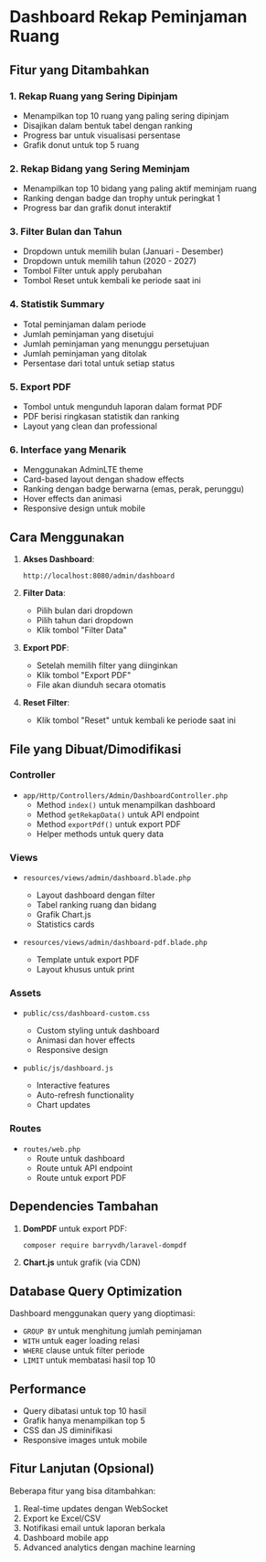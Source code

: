 # Dashboard Rekap Peminjaman Ruang

## Fitur yang Ditambahkan

### 1. Rekap Ruang yang Sering Dipinjam
- Menampilkan top 10 ruang yang paling sering dipinjam
- Disajikan dalam bentuk tabel dengan ranking
- Progress bar untuk visualisasi persentase
- Grafik donut untuk top 5 ruang

### 2. Rekap Bidang yang Sering Meminjam
- Menampilkan top 10 bidang yang paling aktif meminjam ruang
- Ranking dengan badge dan trophy untuk peringkat 1
- Progress bar dan grafik donut interaktif

### 3. Filter Bulan dan Tahun
- Dropdown untuk memilih bulan (Januari - Desember)
- Dropdown untuk memilih tahun (2020 - 2027)
- Tombol Filter untuk apply perubahan
- Tombol Reset untuk kembali ke periode saat ini

### 4. Statistik Summary
- Total peminjaman dalam periode
- Jumlah peminjaman yang disetujui
- Jumlah peminjaman yang menunggu persetujuan
- Jumlah peminjaman yang ditolak
- Persentase dari total untuk setiap status

### 5. Export PDF
- Tombol untuk mengunduh laporan dalam format PDF
- PDF berisi ringkasan statistik dan ranking
- Layout yang clean dan professional

### 6. Interface yang Menarik
- Menggunakan AdminLTE theme
- Card-based layout dengan shadow effects
- Ranking dengan badge berwarna (emas, perak, perunggu)
- Hover effects dan animasi
- Responsive design untuk mobile

## Cara Menggunakan

1. **Akses Dashboard**:
   ```
   http://localhost:8080/admin/dashboard
   ```

2. **Filter Data**:
   - Pilih bulan dari dropdown
   - Pilih tahun dari dropdown
   - Klik tombol "Filter Data"

3. **Export PDF**:
   - Setelah memilih filter yang diinginkan
   - Klik tombol "Export PDF"
   - File akan diunduh secara otomatis

4. **Reset Filter**:
   - Klik tombol "Reset" untuk kembali ke periode saat ini

## File yang Dibuat/Dimodifikasi

### Controller
- `app/Http/Controllers/Admin/DashboardController.php`
  - Method `index()` untuk menampilkan dashboard
  - Method `getRekapData()` untuk API endpoint
  - Method `exportPdf()` untuk export PDF
  - Helper methods untuk query data

### Views
- `resources/views/admin/dashboard.blade.php`
  - Layout dashboard dengan filter
  - Tabel ranking ruang dan bidang
  - Grafik Chart.js
  - Statistics cards

- `resources/views/admin/dashboard-pdf.blade.php`
  - Template untuk export PDF
  - Layout khusus untuk print

### Assets
- `public/css/dashboard-custom.css`
  - Custom styling untuk dashboard
  - Animasi dan hover effects
  - Responsive design

- `public/js/dashboard.js`
  - Interactive features
  - Auto-refresh functionality
  - Chart updates

### Routes
- `routes/web.php`
  - Route untuk dashboard
  - Route untuk API endpoint
  - Route untuk export PDF

## Dependencies Tambahan

1. **DomPDF** untuk export PDF:
   ```bash
   composer require barryvdh/laravel-dompdf
   ```

2. **Chart.js** untuk grafik (via CDN)

## Database Query Optimization

Dashboard menggunakan query yang dioptimasi:
- `GROUP BY` untuk menghitung jumlah peminjaman
- `WITH` untuk eager loading relasi
- `WHERE` clause untuk filter periode
- `LIMIT` untuk membatasi hasil top 10

## Performance

- Query dibatasi untuk top 10 hasil
- Grafik hanya menampilkan top 5
- CSS dan JS diminifikasi
- Responsive images untuk mobile

## Fitur Lanjutan (Opsional)

Beberapa fitur yang bisa ditambahkan:
1. Real-time updates dengan WebSocket
2. Export ke Excel/CSV
3. Notifikasi email untuk laporan berkala
4. Dashboard mobile app
5. Advanced analytics dengan machine learning
